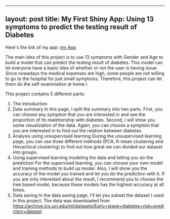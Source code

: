 
---
layout: post
title: My First Shiny App: Using 13 symptoms to predict the testing result of Diabetes
---

Here's the link of my app: [my App](https://mu-tien-lee.shinyapps.io/Diabetes/)

The main idea of this project is to use 13 symptoms with Gender and Age to build a model that can predict the testing result of diabetes. This model can let everyone have a basic idea of whether or not the user is having issue. Since nowadays the medical expenses are high, some people are not willing to go to the hospital for just small symptoms. Therefore, this project can let them do the self-examination at home.\

This project contains 5 different parts:
1. The introduction
2. Data summary
In this page, I split the summary into two parts. First, you can choose any symptom that you are interested in and see the proportion of its realetionship with diabetes.
Second, I will show you some visualization of the data. Again, you can choose a symptom that you are interested in to find out the relation between diabetes.
3. Analysis using unsupervised learning
During the unsupervised learning page, you can use three different methods (PCA, K-mean clustering and Hierachical clustering) to find out how great we can divided our dataset into groups.
4. Using supervised learning modeling the data and letting you do the prediction
For the supervised learning, you can choose your own model and training methods to build up model. Also, I will show you the accuracy of the model you trained and let you do the prediction with it. If you are only interested about the result, I recommend you to choose the tree based model, because these models has the highest accuracy at all times.
5. Data saving
In the data saving page, I'll let you subset the dataset I used in this project. 
The data was downloaded from https://archive.ics.uci.edu/ml/datasets/Early+stage+diabetes+risk+prediction+dataset.
